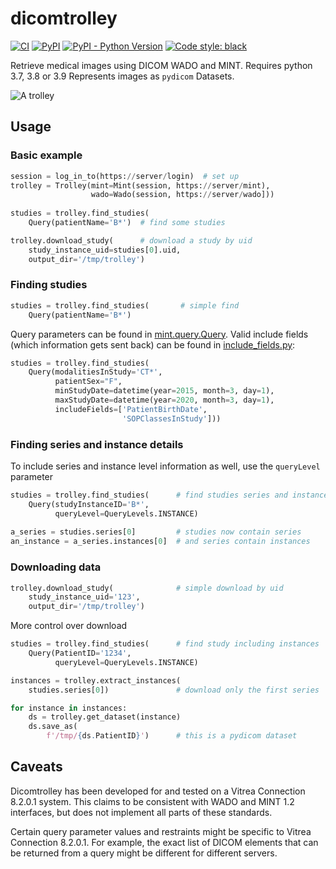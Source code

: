 # dicomtrolley

[![CI](https://github.com/sjoerdk/dicomtrolley/actions/workflows/build.yml/badge.svg?branch=master)](https://github.com/sjoerdk/dicomtrolley/actions/workflows/build.yml?query=branch%3Amaster)
[![PyPI](https://img.shields.io/pypi/v/dicomtrolley)](https://pypi.org/project/dicomtrolley/)
[![PyPI - Python Version](https://img.shields.io/pypi/pyversions/dicomtrolley)](https://pypi.org/project/dicomtrolley/)
[![Code style: black](https://img.shields.io/badge/code%20style-black-000000.svg)](https://github.com/psf/black)

Retrieve medical images using DICOM WADO and MINT.
Requires python 3.7, 3.8 or 3.9
Represents images as `pydicom` Datasets.

![A trolley](docs/resources/trolley.png)

## Usage

### Basic example
```python
session = log_in_to(https://server/login)  # set up   
trolley = Trolley(mint=Mint(session, https://server/mint),
                  wado=Wado(session, https://server/wado]))
                  
studies = trolley.find_studies(
    Query(patientName='B*')  # find some studies

trolley.download_study(      # download a study by uid
    study_instance_uid=studies[0].uid,
    output_dir='/tmp/trolley')
```

### Finding studies

```python
studies = trolley.find_studies(       # simple find
    Query(patientName='B*')
```

Query parameters can be found in [mint.query.Query](dicomtrolley/query.py). Valid include fields (which information gets sent back) can be found in [include_fields.py](dicomtrolley/include_fields.py): 
```python
studies = trolley.find_studies(
    Query(modalitiesInStudy='CT*',
          patientSex="F",
          minStudyDate=datetime(year=2015, month=3, day=1),
          maxStudyDate=datetime(year=2020, month=3, day=1),
          includeFields=['PatientBirthDate',
                         'SOPClassesInStudy']))
```

### Finding series and instance details
To include series and instance level information as well, use the `queryLevel` parameter 
```python
studies = trolley.find_studies(      # find studies series and instances
    Query(studyInstanceID='B*', 
          queryLevel=QueryLevels.INSTANCE)
 
a_series = studies.series[0]         # studies now contain series    
an_instance = a_series.instances[0]  # and series contain instances
```

### Downloading data
```python
trolley.download_study(              # simple download by uid
    study_instance_uid='123',  
    output_dir='/tmp/trolley')
```
More control over download   
```python
studies = trolley.find_studies(      # find study including instances
    Query(PatientID='1234',
          queryLevel=QueryLevels.INSTANCE)

instances = trolley.extract_instances(  
    studies.series[0])               # download only the first series 

for instance in instances:
    ds = trolley.get_dataset(instance)
    ds.save_as(
        f'/tmp/{ds.PatientID}')      # this is a pydicom dataset

```

## Caveats
Dicomtrolley has been developed for and tested on a Vitrea Connection 8.2.0.1 system. This claims to
be consistent with WADO and MINT 1.2 interfaces, but does not implement all parts of these standards. 

Certain query parameter values and restraints might be specific to Vitrea Connection 8.2.0.1. For example,
the exact list of DICOM elements that can be returned from a query might be different for different servers.
